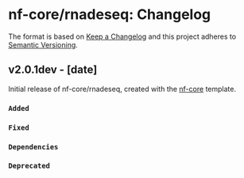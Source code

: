# nf-core/rnadeseq: Changelog

The format is based on [Keep a Changelog](https://keepachangelog.com/en/1.0.0/)
and this project adheres to [Semantic Versioning](https://semver.org/spec/v2.0.0.html).

## v2.0.1dev - [date]

Initial release of nf-core/rnadeseq, created with the [nf-core](https://nf-co.re/) template.

### `Added`

### `Fixed`

### `Dependencies`

### `Deprecated`
